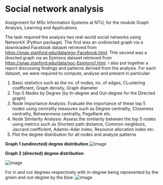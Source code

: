 # Social network analysis
Assignment for MSc Information Systems at NTU, for the module Graph Analysis, Learning and Applications. 

The task required the analysis two real-world social networks using NetworkX (Python package). The first was an undirected graph via a downloaded Facebook dataset retrieved from https://snap.stanford.edu/data/ego-Facebook.html. THe second was a directed graph via an Epinions dataset retrieved from https://snap.stanford.edu/data/soc-Epinions1.html. I also put together a report discussing findings and patterns derived from the analysis.
For each dataset, we were required to compute, analyse and present in particular:
1) Basic statistics such as the no. of nodes, no. of edges, CLustering coefficient, Graph density, Graph diameter
2) Top-5 Nodes by Degree (by In-degree and Out-degree for the Directed graph) 
3) Node Importance Analysis: Evaluate the importance of these top 5 nodes using centrality measures such as Degree centrality, Closeness centrality, Betweenness centrality, PageRank etc.
4) Node Similarity Analysis: Assess the similarity between the top 5 nodes using metrics such as Shortest path distance, Common neighbors, Jaccard coefficient, Adamic-Adar index, Resource allocation index etc.
5) Plot the degree distribution for all nodes and analyze patterns

**Graph 1 (undirected) degree distribution**
![image](https://github.com/user-attachments/assets/3a48ca9a-04b0-4292-8df8-15b59dfb89ce)

**Graph 2 (directed) degree distribution**

![image](https://github.com/user-attachments/assets/7c8c1525-9f46-4482-9510-316baf1d97ed)

For in and out degrees respectively with in-degree being represented by the green and
out-degree by the blue:
![image](https://github.com/user-attachments/assets/4977561b-2e88-479e-a7f6-a81f252714c7)

